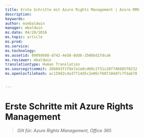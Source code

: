 ```yaml
---
title: Erste Schritte mit Azure Rights Management | Azure RMS
description: 
keywords: 
author: msmbaldwin
manager: mbaldwin
ms.date: 04/28/2016
ms.topic: article
ms.prod: 
ms.service: 
ms.technology: 
ms.assetid: 8909d688-d742-4e58-8dd6-3506bd1fdca6
ms.reviewer: mbaldwin
translationtype: Human Translation
ms.sourcegitcommit: 26b043f1f9e7a1e0cd00c2f31c28f7d6685f0232
ms.openlocfilehash: ac159d2c4a37714d5c2e06cf60710ddfc7fdab78


---
```


# Erste Schritte mit Azure Rights Management

>*Gilt für: Azure Rights Management, Office 365*




<!--HONumber=Aug16_HO4-->


